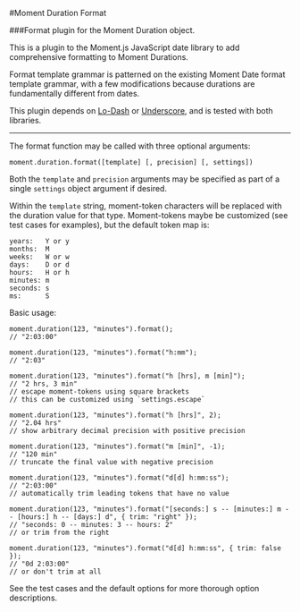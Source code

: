 #Moment Duration Format

###Format plugin for the Moment Duration object.

This is a plugin to the Moment.js JavaScript date library to add comprehensive formatting to Moment Durations.

Format template grammar is patterned on the existing Moment Date format template grammar, with a few modifications because durations are fundamentally different from dates.

This plugin depends on <a href="http://lodash.com/">Lo-Dash</a> or <a href="http://http://underscorejs.org//">Underscore</a>, and is tested with both libraries.

---

The format function may be called with three optional arguments:
```
moment.duration.format([template] [, precision] [, settings])
```

Both the `template` and `precision` arguments may be specified as part of a single `settings` object argument if desired.

Within the `template` string, moment-token characters will be replaced with the duration value for that type.
Moment-tokens maybe be customized (see test cases for examples), but the default token map is:
```
years:   Y or y
months:  M
weeks:   W or w
days:    D or d
hours:   H or h
minutes: m
seconds: s
ms:      S
```


Basic usage:
```
moment.duration(123, "minutes").format();
// "2:03:00"

moment.duration(123, "minutes").format("h:mm");
// "2:03"

moment.duration(123, "minutes").format("h [hrs], m [min]");
// "2 hrs, 3 min"
// escape moment-tokens using square brackets
// this can be customized using `settings.escape`

moment.duration(123, "minutes").format("h [hrs]", 2);
// "2.04 hrs"
// show arbitrary decimal precision with positive precision

moment.duration(123, "minutes").format("m [min]", -1);
// "120 min"
// truncate the final value with negative precision

moment.duration(123, "minutes").format("d[d] h:mm:ss");
// "2:03:00"
// automatically trim leading tokens that have no value

moment.duration(123, "minutes").format("[seconds:] s -- [minutes:] m -- [hours:] h -- [days:] d", { trim: "right" });
// "seconds: 0 -- minutes: 3 -- hours: 2"
// or trim from the right

moment.duration(123, "minutes").format("d[d] h:mm:ss", { trim: false });
// "0d 2:03:00"
// or don't trim at all
```

See the test cases and the default options for more thorough option descriptions.